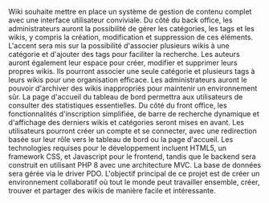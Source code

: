 Wiki souhaite mettre en place un système de gestion de contenu complet avec une interface utilisateur conviviale. Du côté du back office, les administrateurs auront la possibilité de gérer les catégories, les tags et les wikis, y compris la création, modification et suppression de ces éléments. L'accent sera mis sur la possibilité d'associer plusieurs wikis à une catégorie et d'ajouter des tags pour faciliter la recherche.
Les auteurs auront également leur espace pour créer, modifier et supprimer leurs propres wikis. Ils pourront associer une seule catégorie et plusieurs tags à leurs wikis pour une organisation efficace. Les administrateurs auront le pouvoir d'archiver des wikis inappropriés pour maintenir un environnement sûr.
La page d'accueil du tableau de bord permettra aux utilisateurs de consulter des statistiques essentielles. Du côté du front office, les fonctionnalités d'inscription simplifiée, de barre de recherche dynamique et d'affichage des derniers wikis et catégories seront mises en avant. Les utilisateurs pourront créer un compte et se connecter, avec une redirection basée sur leur rôle vers le tableau de bord ou la page d'accueil.
Les technologies requises pour le développement incluent HTML5, un framework CSS, et Javascript pour le frontend, tandis que le backend sera construit en utilisant PHP 8 avec une architecture MVC. La base de données sera gérée via le driver PDO.
L'objectif principal de ce projet est de créer un environnement collaboratif où tout le monde peut travailler ensemble, créer, trouver et partager des wikis de manière facile et intéressante.
